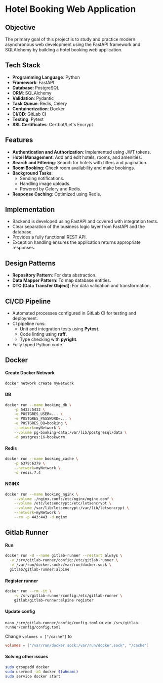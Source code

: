 # Hotel Booking Web Application

## Objective
The primary goal of this project is to study and practice modern asynchronous web development using the FastAPI framework and SQLAlchemy by building a hotel booking web application.

## Tech Stack
- **Programming Language**: Python
- **Framework**: FastAPI
- **Database**: PostgreSQL
- **ORM**: SQLAlchemy
- **Validation**: Pydantic
- **Task Queue**: Redis, Celery
- **Containerization**: Docker
- **CI/CD**: GitLab CI
- **Testing**: Pytest
- **SSL Certificates**: Certbot/Let's Encrypt

## Features
- **Authentication and Authorization**: Implemented using JWT tokens.
- **Hotel Management**: Add and edit hotels, rooms, and amenities.
- **Search and Filtering**: Search for hotels with filters and pagination.
- **Room Booking**: Check room availability and make bookings.
- **Background Tasks**: 
  - Sending notifications.
  - Handling image uploads.
  - Powered by Celery and Redis.
- **Response Caching**: Optimized using Redis.

## Implementation
- Backend is developed using FastAPI and covered with integration tests.
- Clear separation of the business logic layer from FastAPI and the database.
- Provides a fully functional REST API.
- Exception handling ensures the application returns appropriate responses.

## Design Patterns
- **Repository Pattern**: For data abstraction.
- **Data Mapper Pattern**: To map database entities.
- **DTO (Data Transfer Object)**: For data validation and transformation.

## CI/CD Pipeline
- Automated processes configured in GitLab CI for testing and deployment.
- CI pipeline runs:
  - Unit and integration tests using **Pytest**.
  - Code linting using **ruff**.
  - Type checking with **pyright**.
- Fully typed Python code.

## Docker

#### Create Docker Network
```bash
docker network create myNetwork
```

#### DB
```bash
docker run --name booking_db \
    -p 5432:5432 \
    -e POSTGRES_USER=... \
    -e POSTGRES_PASSWORD=... \
    -e POSTGRES_DB=booking \
    --network=myNetwork \
    --volume pg-booking-data:/var/lib/postgresql/data \
    -d postgres:16-bookworm
```

#### Redis
```bash
docker run --name booking_cache \
    -p 6379:6379 \
    --network=myNetwork \
    -d redis:7.4
```

#### NGINX
```bash
docker run --name booking_nginx \
    --volume ./nginx.conf:/etc/nginx/nginx.conf \
    --volume /etc/letsencrypt:/etc/letsencrypt \
    --volume /var/lib/letsencrypt:/var/lib/letsencrypt \
    --network=myNetwork \
    --rm -p 443:443 -d nginx
```
## Gitlab Runner

#### Run
```bash
docker run -d --name gitlab-runner --restart always \
  -v /srv/gitlab-runner/config:/etc/gitlab-runner \
  -v /var/run/docker.sock:/var/run/docker.sock \
  gitlab/gitlab-runner:alpine
```

#### Register runner
```bash
docker run --rm -it \
    -v /srv/gitlab-runner/config:/etc/gitlab-runner \
    gitlab/gitlab-runner:alpine register
```

#### Update config
`nano /srv/gitlab-runner/config/config.toml`
or
`vim /srv/gitlab-runner/config/config.toml`

Change `volumes = ["/cache"]` to
```toml
volumes = ["/var/run/docker.sock:/var/run/docker.sock", "/cache"]
```

#### Solving other issues
```bash
sudo groupadd docker
sudo usermod -aG docker $(whoami)
sudo service docker start
```
